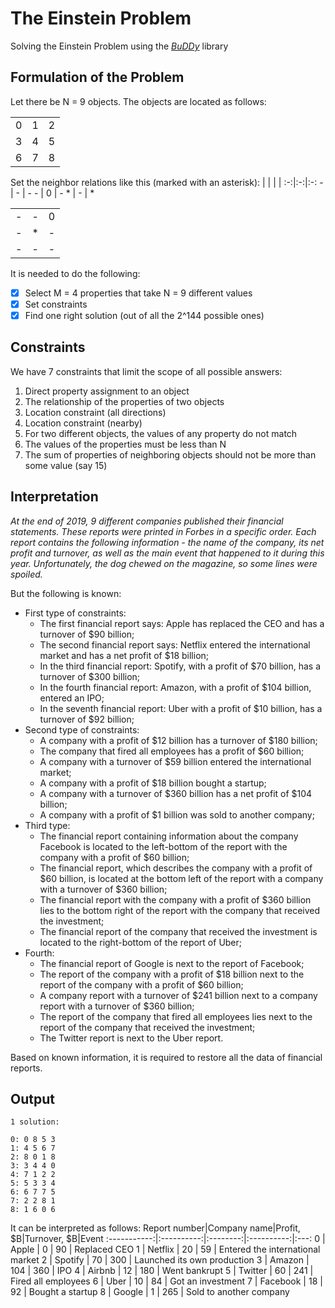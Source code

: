 # The Einstein Problem
Solving the Einstein Problem using the *[BuDDy](https://sourceforge.net/projects/buddy/)* library

## Formulation of the Problem
Let there be N = 9 objects. The objects are located as follows:

|  |   |  |
:-:|:-:|:-:
0 | 1 | 2
3 | 4 | 5
6 | 7 | 8

Set the neighbor relations like this (marked with an asterisk):
|  |   |  |
:-:|:-:|:-:
\- | \- | \-
\- | 0 | \-
\* | \- | *

|  |   |  |
:-:|:-:|:-:
\- | \- | 0
\- | \* | \-
\- | \- | \-

It is needed to do the following:
- [X] Select M = 4 properties that take N = 9 different values 
- [X] Set constraints
- [X] Find one right solution (out of all the 2^144 possible ones)

## Constraints
We have 7 constraints that limit the scope of all possible answers:
1. Direct property assignment to an object
2. The relationship of the properties of two objects
3. Location constraint (all directions)
4. Location constraint (nearby)
5. For two different objects, the values of any property do not match
6. The values of the properties must be less than N
7. The sum of properties of neighboring objects should not be more than some value (say 15)

## Interpretation
*At the end of 2019, 9 different companies published their financial statements. These reports were printed in Forbes in a specific order. Each report contains the following information - the name of the company, its net profit and turnover, as well as the main event that happened to it during this year. Unfortunately, the dog chewed on the magazine, so some lines were spoiled.*

But the following is known:
* First type of constraints:
  * The first financial report says: Apple has replaced the CEO and has a turnover of $90 billion;
  * The second financial report says: Netflix entered the international market and has a net profit of $18 billion;
  * In the third financial report: Spotify, with a profit of $70 billion, has a turnover of $300 billion;
  * In the fourth financial report: Amazon, with a profit of $104 billion, entered an IPO;
  * In the seventh financial report: Uber with a profit of $10 billion, has a turnover of $92 billion;
* Second type of constraints:
  * A company with a profit of $12 billion has a turnover of $180 billion;
  * The company that fired all employees has a profit of $60 billion;
  * A company with a turnover of $59 billion entered the international market;
  * A company with a profit of $18 billion bought a startup;
  * A company with a turnover of $360 billion has a net profit of $104 billion;
  * A company with a profit of $1 billion was sold to another company;
* Third type:
  * The financial report containing information about the company Facebook is located to the left-bottom of the report with the company with a profit of $60 billion;
  * The financial report, which describes the company with a profit of $60 billion, is located at the bottom left of the report with a company with a turnover of $360 billion;
  * The financial report with the company with a profit of $360 billion lies to the bottom right of the report with the company that received the investment;
  * The financial report of the company that received the investment is located to the right-bottom of the report of Uber;
* Fourth:
  * The financial report of Google is next to the report of Facebook;
  * The report of the company with a profit of $18 billion next to the report of the company with a profit of $60 billion;
  * A company report with a turnover of $241 billion next to a company report with a turnover of $360 billion;
  * The report of the company that fired all employees lies next to the report of the company that received the investment;
  * The Twitter report is next to the Uber report.
  
Based on known information, it is required to restore all the data of financial reports.

## Output
```
1 solution:

0: 0 8 5 3 
1: 4 5 6 7 
2: 8 0 1 8 
3: 3 4 4 0 
4: 7 1 2 2 
5: 5 3 3 4 
6: 6 7 7 5 
7: 2 2 8 1 
8: 1 6 0 6 
```

It can be interpreted as follows:
Report number|Company name|Profit, $B|Turnover, $B|Event
:-----------:|:----------:|:--------:|:----------:|:---:
0 | Apple | 0 | 90 | Replaced CEO
1 | Netflix | 20 | 59 | Entered the international market
2 | Spotify | 70 | 300 | Launched its own production
3 | Amazon | 104 | 360 | IPO
4 | Airbnb | 12 | 180 | Went bankrupt
5 | Twitter | 60 | 241 | Fired all employees
6 | Uber | 10 | 84 | Got an investment
7 | Facebook | 18 | 92 | Bought a startup
8 | Google | 1 | 265 | Sold to another company
